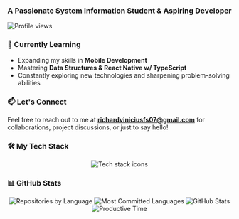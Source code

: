 <h3 align="center">A Passionate System Information Student & Aspiring Developer</h3>

<p align="left">
  <img src="https://komarev.com/ghpvc/?username=mockjk&label=Profile%20Views&color=0e75b6&style=flat" alt="Profile views" />
</p>

### 🌱 Currently Learning
- Expanding my skills in **Mobile Development**  
- Mastering **Data Structures & React Native w/ TypeScript**  
- Constantly exploring new technologies and sharpening problem-solving abilities  


### 📫 Let's Connect
Feel free to reach out to me at **richardviniciusfs07@gmail.com** for collaborations, project discussions, or just to say hello!

### 🛠️ My Tech Stack
<p align="center">
  <img src="https://skillicons.dev/icons?i=html,css,bootstrap,js,ts,jquery,java,c,py,nextjs,react,nodejs,express,mongodb,postgres,tailwind,npm,git,github,postman,docker,stackoverflow,vscode,arch,neovim,supabase,firebase,discord,discordjs,discordbots&perline=15" alt="Tech stack icons" />
</p>

### 📊 GitHub Stats
<div align="center">

  <img src="https://github-profile-summary-cards.vercel.app/api/cards/repos-per-language?username=mockjk&theme=aura" alt="Repositories by Language" />
  <img src="https://github-profile-summary-cards.vercel.app/api/cards/most-commit-language?username=mockjk&theme=aura" alt="Most Committed Languages" />
  <img src="https://github-profile-summary-cards.vercel.app/api/cards/stats?username=mockjk&theme=aura" alt="GitHub Stats" />
  <img src="https://github-profile-summary-cards.vercel.app/api/cards/productive-time?username=mockjk&theme=aura&utcOffset=8" alt="Productive Time" />
</div>
